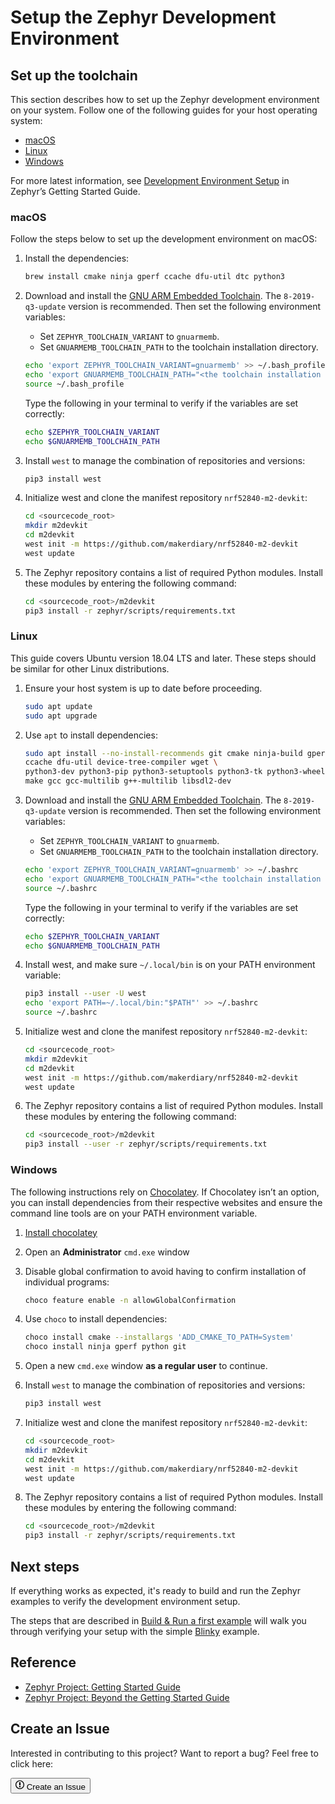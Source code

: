 # Setup the Zephyr Development Environment

## Set up the toolchain

This section describes how to set up the Zephyr development environment on your system. Follow one of the following guides for your host operating system:

* [macOS](#macos)
* [Linux](#Linux)
* [Windows](#windows)

For more latest information, see [Development Environment Setup](https://docs.zephyrproject.org/latest/getting_started/index.html) in Zephyr’s Getting Started Guide.

### macOS

Follow the steps below to set up the development environment on macOS:

1. Install the dependencies:

	``` sh
	brew install cmake ninja gperf ccache dfu-util dtc python3
	```

2. Download and install the [GNU ARM Embedded Toolchain](https://developer.arm.com/open-source/gnu-toolchain/gnu-rm/downloads). The `8-2019-q3-update` version is recommended. Then set the following environment variables:

	- Set `ZEPHYR_TOOLCHAIN_VARIANT` to `gnuarmemb`.
	- Set `GNUARMEMB_TOOLCHAIN_PATH` to the toolchain installation directory.

    ``` sh
	echo 'export ZEPHYR_TOOLCHAIN_VARIANT=gnuarmemb' >> ~/.bash_profile
	echo 'export GNUARMEMB_TOOLCHAIN_PATH="<the toolchain installation directory>/gcc-arm-none-eabi-8-2019-q3-update"' >> ~/.bash_profile
	source ~/.bash_profile
    ```
    Type the following in your terminal to verify if the variables are set correctly:

    ``` sh
    echo $ZEPHYR_TOOLCHAIN_VARIANT
    echo $GNUARMEMB_TOOLCHAIN_PATH
    ```

3. Install `west` to manage the combination of repositories and versions:

	``` sh
	pip3 install west
	```

4. Initialize west and clone the manifest repository `nrf52840-m2-devkit`:

	``` sh
	cd <sourcecode_root>
	mkdir m2devkit
	cd m2devkit
	west init -m https://github.com/makerdiary/nrf52840-m2-devkit
	west update
	```

5. The Zephyr repository contains a list of required Python modules. Install these modules by entering the following command:

	``` sh
	cd <sourcecode_root>/m2devkit
	pip3 install -r zephyr/scripts/requirements.txt
	```

### Linux

This guide covers Ubuntu version 18.04 LTS and later. These steps should be similar for other Linux distributions.

1. Ensure your host system is up to date before proceeding.

	``` sh
	sudo apt update
	sudo apt upgrade
	```

2. Use `apt` to install dependencies:

	``` sh
	sudo apt install --no-install-recommends git cmake ninja-build gperf \
	ccache dfu-util device-tree-compiler wget \
	python3-dev python3-pip python3-setuptools python3-tk python3-wheel xz-utils file \
	make gcc gcc-multilib g++-multilib libsdl2-dev
	```

2. Download and install the [GNU ARM Embedded Toolchain](https://developer.arm.com/open-source/gnu-toolchain/gnu-rm/downloads). The `8-2019-q3-update` version is recommended. Then set the following environment variables:

	- Set `ZEPHYR_TOOLCHAIN_VARIANT` to `gnuarmemb`.
	- Set `GNUARMEMB_TOOLCHAIN_PATH` to the toolchain installation directory.

    ``` sh
	echo 'export ZEPHYR_TOOLCHAIN_VARIANT=gnuarmemb' >> ~/.bashrc
	echo 'export GNUARMEMB_TOOLCHAIN_PATH="<the toolchain installation directory>/gcc-arm-none-eabi-8-2019-q3-update"' >> ~/.bashrc
	source ~/.bashrc
    ```
    Type the following in your terminal to verify if the variables are set correctly:

    ``` sh
    echo $ZEPHYR_TOOLCHAIN_VARIANT
    echo $GNUARMEMB_TOOLCHAIN_PATH
    ```
3. Install west, and make sure `~/.local/bin` is on your PATH environment variable:

	``` sh
	pip3 install --user -U west
	echo 'export PATH=~/.local/bin:"$PATH"' >> ~/.bashrc
	source ~/.bashrc
	```

4. Initialize west and clone the manifest repository `nrf52840-m2-devkit`:

	``` sh
	cd <sourcecode_root>
	mkdir m2devkit
	cd m2devkit
	west init -m https://github.com/makerdiary/nrf52840-m2-devkit
	west update
	```

5. The Zephyr repository contains a list of required Python modules. Install these modules by entering the following command:

	``` sh
	cd <sourcecode_root>/m2devkit
	pip3 install --user -r zephyr/scripts/requirements.txt
	```

### Windows

The following instructions rely on [Chocolatey](https://chocolatey.org/). If Chocolatey isn’t an option, you can install dependencies from their respective websites and ensure the command line tools are on your PATH environment variable.

1. [Install chocolatey](https://chocolatey.org/install)

2. Open an **Administrator** `cmd.exe` window

3. Disable global confirmation to avoid having to confirm installation of individual programs:

	``` sh
	choco feature enable -n allowGlobalConfirmation
	```

4. Use `choco` to install dependencies:

	``` sh
	choco install cmake --installargs 'ADD_CMAKE_TO_PATH=System'
	choco install ninja gperf python git
	```

5. Open a new `cmd.exe` window **as a regular user** to continue.

6. Install `west` to manage the combination of repositories and versions:

	``` sh
	pip3 install west
	```

7. Initialize west and clone the manifest repository `nrf52840-m2-devkit`:

	``` sh
	cd <sourcecode_root>
	mkdir m2devkit
	cd m2devkit
	west init -m https://github.com/makerdiary/nrf52840-m2-devkit
	west update
	```

5. The Zephyr repository contains a list of required Python modules. Install these modules by entering the following command:

	``` sh
	cd <sourcecode_root>/m2devkit
	pip3 install -r zephyr/scripts/requirements.txt
	```

## Next steps

If everything works as expected, it's ready to build and run the Zephyr examples to verify the development environment setup.

The steps that are described in [Build & Run a first example](building.md) will walk you through verifying your setup with the simple [Blinky](examples/blinky.md) example.

## Reference

* [Zephyr Project: Getting Started Guide](https://docs.zephyrproject.org/latest/getting_started/index.html#getting-started)
* [Zephyr Project: Beyond the Getting Started Guide](https://docs.zephyrproject.org/latest/guides/beyond-GSG.html#)

## Create an Issue

Interested in contributing to this project? Want to report a bug? Feel free to click here:

<a href="https://github.com/makerdiary/nrf52840-m2-devkit/issues/new?title=Setup%20the%20Zepnyr%20Toolchain:%20%3Ctitle%3E"><button class="md-tile md-tile--primary"><svg xmlns="http://www.w3.org/2000/svg" viewBox="0 0 14 16" width="14" height="16"><path fill-rule="evenodd" d="M7 2.3c3.14 0 5.7 2.56 5.7 5.7s-2.56 5.7-5.7 5.7A5.71 5.71 0 011.3 8c0-3.14 2.56-5.7 5.7-5.7zM7 1C3.14 1 0 4.14 0 8s3.14 7 7 7 7-3.14 7-7-3.14-7-7-7zm1 3H6v5h2V4zm0 6H6v2h2v-2z"></path></svg> Create an Issue</button></a>
